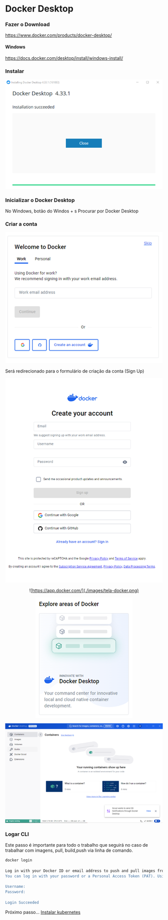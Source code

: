 # Docker Desktop

### Fazer o Download
https://www.docker.com/products/docker-desktop/

#### Windows
https://docs.docker.com/desktop/install/windows-install/

### Instalar

![Instalação bem sucedida](./images/install.png)

### Inicializar o Docker Desktop 

No Windows, botão do Windos + s
Procurar por Docker Desktop

### Criar a conta

<div align="center">

![Criar conta](./images/criar-conta.png)

</div>

Será redirecionado para o formulário de criação da conta (Sign Up)

<div align="center">

![Criar conta](./images/creat-count.png)

</div>

<div align="center">

![https://app.docker.com/](./images/tela-docker.png)

</div>

<div align="center">

![Inicializar o Docker Desktop](./images/docker-desktop.png)

</div>

<div align="center">

![Tela do Docker Desktop](./images/final.png)

</div>

### Logar CLI

Este passo é importante para todo o trabalho que seguirá no caso de trabalhar com imagens, pull, build,push via linha de comando. 

```bash
docker login

Log in with your Docker ID or email address to push and pull images from Docker Hub. If you don't have a Docker ID, head over to https://hub.docker.com/ to create one.
You can log in with your password or a Personal Access Token (PAT). Using a limited-scope PAT grants better security and is required for organizations using SSO. Learn more at https://docs.docker.com/go/access-tokens/

Username:
Password:

Login Succeeded
```

Próximo passo... [Instalar kubernetes](../k8s/kubernetes.md)